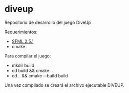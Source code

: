 # diveup
Repositorio de desarrollo del juego DiveUp

Requerimientos:
- [SFML 2.5.1](https://www.sfml-dev.org/tutorials/2.5/start-linux.php)
- cmake

Para compilar el juego:
- mkdir build
- cd build && cmake ..
- cd .. && cmake --build build

Una vez compilado se creará el archivo ejecutable DIVEUP.
